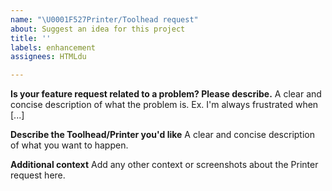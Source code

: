 ```yaml
---
name: "\U0001F527Printer/Toolhead request"
about: Suggest an idea for this project
title: ''
labels: enhancement
assignees: HTMLdu

---
```


**Is your feature request related to a problem? Please describe.**
A clear and concise description of what the problem is. Ex. I'm always frustrated when [...]

**Describe the Toolhead/Printer you'd like**
A clear and concise description of what you want to happen.

**Additional context**
Add any other context or screenshots about the Printer request here.
